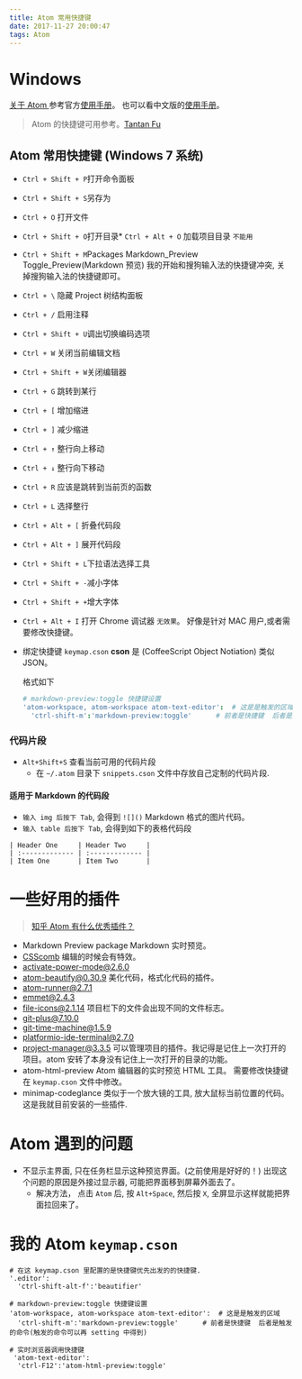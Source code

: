 ```yaml
---
title: Atom 常用快捷键
date: 2017-11-27 20:00:47
tags: Atom
---
```


# Windows

[关于 Atom ](https://atom.io)
参考官方[使用手册](http://flight-manual.atom.io/)。 也可以看中文版的[使用手册](https://www.gitbook.com/book/wizardforcel/atom-flight-manual-zh-cn/details)。

> Atom 的快捷键可用参考。[Tantan Fu](https://github.com/futantan/atom)

## Atom 常用快捷键 (Windows 7 系统)

* `Ctrl + Shift + P`打开命令面板
* `Ctrl + Shift + S`另存为  
* `Ctrl + O`        打开文件    
* `Ctrl + Shift + O`打开目录* `Ctrl + Alt + O` 加载项目目录 `不能用`
* `Ctrl + Shift + M`Packages Markdown_Preview Toggle_Preview(Markdown 预览) 我的开始和搜狗输入法的快捷键冲突, 关掉搜狗输入法的快捷键即可。
* `Ctrl + \`        隐藏 Project 树结构面板
* `Ctrl + /`        启用注释
* `Ctrl + Shift + U`调出切换编码选项
* `Ctrl + W`        关闭当前编辑文档
* `Ctrl + Shift + W`关闭编辑器
* `Ctrl + G`        跳转到某行
* `Ctrl + [`        增加缩进
* `Ctrl + ]`        减少缩进
* `Ctrl + ↑`        整行向上移动
* `Ctrl + ↓`        整行向下移动
* `Ctrl + R`        应该是跳转到当前页的函数
* `Ctrl + L`        选择整行
* `Ctrl + Alt + [`  折叠代码段
* `Ctrl + Alt + ]`  展开代码段
* `Ctrl + Shift + L`下拉语法选择工具
* `Ctrl + Shift + -`减小字体
* `Ctrl + Shift + +`增大字体

* `Ctrl + Alt + I`	打开 Chrome 调试器 `无效果`。  好像是针对 MAC 用户,或者需要修改快捷键。


* 绑定快捷键 `keymap.cson` **cson** 是 (CoffeeScript Object Notiation) 类似 JSON。

    格式如下

    ```cson
    # markdown-preview:toggle 快捷键设置
    'atom-workspace, atom-workspace atom-text-editor':  # 这是是触发的区域
      'ctrl-shift-m':'markdown-preview:toggle'      # 前者是快捷键  后者是触发的命令(触发的命令可以再 setting 中得到)
    ```

### 代码片段
* `Alt+Shift+S`     查看当前可用的代码片段
    * 在 `~/.atom` 目录下 `snippets.cson` 文件中存放自己定制的代码片段.

#### 适用于 Markdown 的代码段    
* `输入 img 后按下 Tab`,  会得到 `![]()` Markdown 格式的图片代码。
* `输入 table 后按下 Tab`, 会得到如下的表格代码段

```
| Header One     | Header Two     |
| :------------- | :------------- |
| Item One       | Item Two       |
```

#  一些好用的插件
> [知乎 Atom 有什么优秀插件？](https://www.zhihu.com/question/39938370/answer/91424130?from=profile_answer_card)

* Markdown Preview package      Markdown 实时预览。
* [CSScomb](http://csscomb.com)    编辑的时候会有特效。
* activate-power-mode@2.6.0
* atom-beautify@0.30.9  美化代码，格式化代码的插件。
* atom-runner@2.7.1
* emmet@2.4.3   
* file-icons@2.1.14    项目栏下的文件会出现不同的文件标志。
* git-plus@7.10.0
* git-time-machine@1.5.9
* platformio-ide-terminal@2.7.0
* project-manager@3.3.5     可以管理项目的插件。我记得是记住上一次打开的项目。atom 安转了本身没有记住上一次打开的目录的功能。
* atom-html-preview     Atom 编辑器的实时预览 HTML 工具。 需要修改快捷键 在 `keymap.cson` 文件中修改。
* minimap-codeglance  类似于一个放大镜的工具, 放大鼠标当前位置的代码。
这是我就目前安装的一些插件.

# Atom 遇到的问题

* 不显示主界面, 只在任务栏显示这种预览界面。(之前使用是好好的！) 出现这个问题的原因是外接过显示器, 可能把界面移到屏幕外面去了。
    * 解决方法， 点击 `Atom` 后, 按 `Alt+Space`, 然后按 `X`, 全屏显示这样就能把界面拉回来了。


# 我的 Atom `keymap.cson`

```CSON
# 在这 keymap.cson 里配置的是快捷键优先出发的的快捷键.
'.editor':
  'ctrl-shift-alt-f':'beautifier'

# markdown-preview:toggle 快捷键设置
'atom-workspace, atom-workspace atom-text-editor':  # 这是是触发的区域
  'ctrl-shift-m':'markdown-preview:toggle'      # 前者是快捷键  后者是触发的命令(触发的命令可以再 setting 中得到)

# 实时浏览器调用快捷键
 'atom-text-editor':
  'ctrl-F12':'atom-html-preview:toggle'

```
